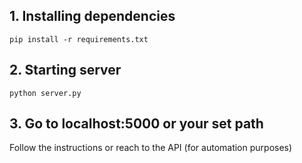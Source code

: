 ## 1. Installing dependencies
`pip install -r requirements.txt`

## 2. Starting server
`python server.py`

## 3. Go to localhost:5000 or your set path
Follow the instructions or reach to the API (for automation purposes)

